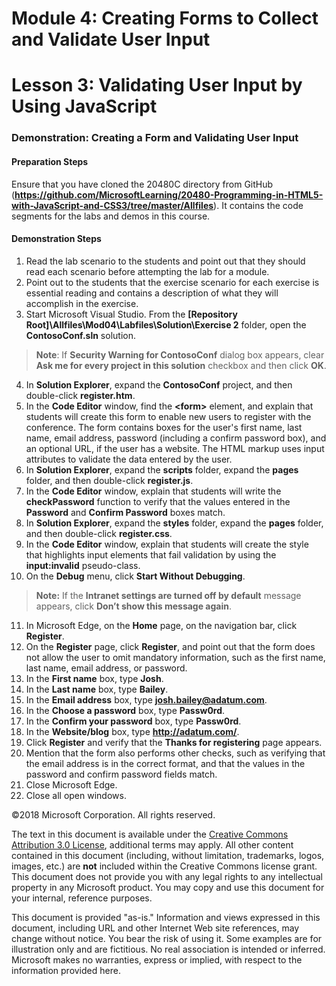 # Module 4: Creating Forms to Collect and Validate User Input

# Lesson 3: Validating User Input by Using JavaScript

### Demonstration: Creating a Form and Validating User Input

#### Preparation Steps 

Ensure that you have cloned the 20480C directory from GitHub (**https://github.com/MicrosoftLearning/20480-Programming-in-HTML5-with-JavaScript-and-CSS3/tree/master/Allfiles**). It contains the code segments for the labs and demos in this course.

#### Demonstration Steps

1.	Read the lab scenario to the students and point out that they should read each scenario before attempting the lab for a module.
2.	Point out to the students that the exercise scenario for each exercise is essential reading and contains a description of what they will accomplish in the exercise.
3.	Start Microsoft Visual Studio. From the **[Repository Root]\Allfiles\Mod04\Labfiles\Solution\Exercise 2** folder, open the **ContosoConf.sln** solution.
>**Note**: If **Security Warning for ContosoConf** dialog box appears, clear **Ask me for every project in this solution** checkbox and then click **OK**.
4.	In **Solution Explorer**, expand the **ContosoConf** project, and then double-click **register.htm**.
5.	In the **Code Editor** window, find the **&lt;form&gt;** element, and explain that students will create this form to enable new users to register with the conference. The form contains boxes for the user's first name, last name, email address, password (including a confirm password box), and an optional URL, if the user has a website. The HTML markup uses input attributes to validate the data entered by the user.
6.	In **Solution Explorer**, expand the **scripts** folder, expand the **pages** folder, and then double-click **register.js**.
7.	In the **Code Editor** window, explain that students will write the **checkPassword** function to verify that the values entered in the **Password** and **Confirm Password** boxes match.
8.	In **Solution Explorer**, expand the **styles** folder, expand the **pages** folder, and then double-click **register.css**.
9.	In the **Code Editor** window, explain that students will create the style that highlights input elements that fail validation by using the **input:invalid** pseudo-class.
10.	On the **Debug** menu, click **Start Without Debugging**.

>**Note:** If the **Intranet settings are turned off by default** message appears, click **Don’t show this message again**.

11.	In Microsoft Edge, on the **Home** page, on the navigation bar, click **Register**.
12.	On the **Register** page, click **Register**, and point out that the form does not allow the user to omit mandatory information, such as the first name, last name, email address, or password.
13.	In the **First name** box, type **Josh**.
14.	In the **Last name** box, type **Bailey**.
15.	In the **Email address** box, type **josh.bailey@adatum.com**.
16.	In the **Choose a password** box, type **Passw0rd**.
17.	In the **Confirm your password** box, type **Passw0rd**.
18.	In the **Website/blog** box, type **http://adatum.com/**.
19.	Click **Register** and verify that the **Thanks for registering** page appears.
20.	Mention that the form also performs other checks, such as verifying that the email address is in the correct format, and that the values in the password and confirm password fields match.
21.	Close Microsoft Edge.
22. Close all open windows.

©2018 Microsoft Corporation. All rights reserved.

The text in this document is available under the  [Creative Commons Attribution 3.0 License](https://creativecommons.org/licenses/by/3.0/legalcode), additional terms may apply. All other content contained in this document (including, without limitation, trademarks, logos, images, etc.) are  **not**  included within the Creative Commons license grant. This document does not provide you with any legal rights to any intellectual property in any Microsoft product. You may copy and use this document for your internal, reference purposes.

This document is provided &quot;as-is.&quot; Information and views expressed in this document, including URL and other Internet Web site references, may change without notice. You bear the risk of using it. Some examples are for illustration only and are fictitious. No real association is intended or inferred. Microsoft makes no warranties, express or implied, with respect to the information provided here.
